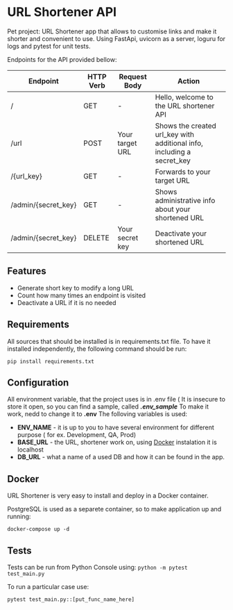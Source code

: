 # URL Shortener API

Pet project: URL Shortener app that allows to customise links and make it shorter and convenient to use.
Using FastApi, uvicorn as a server, loguru for logs and pytest for unit tests.

Endpoints for the API provided bellow:

| Endpoint | HTTP Verb | Request Body | Action | 
| -------- | --------- | ------------ | ------ |
| / | GET | - | Hello, welcome to the URL shortener API |
| /url | POST | Your target URL | Shows the created url_key with additional info, including a secret_key |
| /{url_key} | GET | - | Forwards to your target URL |
| /admin/{secret_key} | GET | - | Shows administrative info about your shortened URL |
| /admin/{secret_key} | DELETE | Your secret key | Deactivate your shortened URL | 


## Features

- Generate short key to modify a long URL
- Count how many times an endpoint is visited
- Deactivate a URL if it is no needed


## Requirements

All sources that should be installed is in requirements.txt file.
To have it installed independently, the following command should be run:

```pip install requirements.txt```


## Configuration

All environment variable, that the project uses is in .env file ( It is insecure to store it open, so you can find a sample, called ***.env_sample***
To make it work, nedd to change it to **.env**
The folloving variables is used:

- **ENV_NAME** - it is up to you to have several environment for different purpose ( for ex. Development, QA, Prod)
- **BASE_URL** - the URL, shortener work on, using [Docker](##Docker) instalation it is localhost
- **DB_URL** - what a name of a used DB and how it can be found in the app.


## Docker

URL Shortener is very easy to install and deploy in a Docker container.

PostgreSQL is used as a separete container, so to make application up and running:

```
docker-compose up -d
```


## Tests

Tests can be run from Python Console using: 
```python -m pytest test_main.py```

To run a particular case use:

```pytest test_main.py::[put_func_name_here]```


